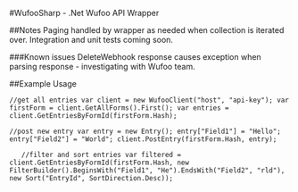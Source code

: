 #WufooSharp - .Net Wufoo API Wrapper

##Notes
Paging handled by wrapper as needed when collection is iterated over.
Integration and unit tests coming soon.

###Known issues
DeleteWebhook response causes exception when parsing response - investigating with Wufoo team.




##Example Usage

`//get all entries
    var client = new WufooClient("host", "api-key");
    var firstForm = client.GetAllForms().First();
    var entries = client.GetEntriesByFormId(firstForm.Hash);`

`//post new entry
    var entry = new Entry();
    entry["Field1"] = "Hello";
    entry["Field2"] = "World";
    client.PostEntry(firstForm.Hash, entry);`
            
`    //filter and sort entries
    var filtered = client.GetEntriesByFormId(firstForm.Hash, new FilterBuilder().BeginsWith("Field1", "He").EndsWith("Field2", "rld"), new Sort("EntryId", SortDirection.Desc));
`
